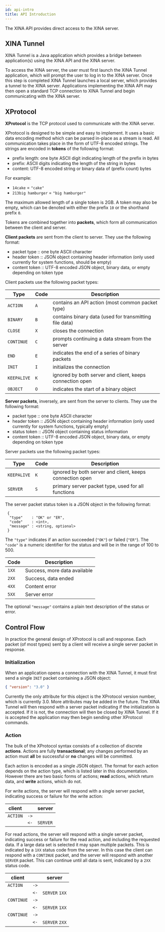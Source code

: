 ```yaml
---
id: api-intro
title: API Introduction
---
```


The XINA API provides direct access to the XINA server.

## XINA Tunnel

XINA Tunnel is a Java application which provides a bridge between application(s) using the XINA API and the XINA server.

To access the XINA server, the user must first launch the XINA Tunnel application, which will prompt the user to log in
to the XINA server. Once this step is completed XINA Tunnel launches a local server, which provides a tunnel to the XINA
server. Applications implementing the XINA API may then open a standard TCP connection to XINA Tunnel and begin
communicating with the XINA server.

## XProtocol

**XProtocol** is the TCP protocol used to communicate with the XINA server.

XProtocol is designed to be simple and easy to implement. It uses a basic data encoding method which can be parsed
in-place as a stream is read. All communication takes place in the form of UTF-8 encoded strings. The strings are
encoded in **tokens** of the following format:

* prefix length: one byte ASCII digit indicating length of the prefix in bytes
* prefix: ASCII digits indicating the length of the string in bytes
* content: UTF-8 encoded string or binary data of (prefix count) bytes

For example:

* `14cake` = `"cake"`
* `213big hamburger` = `"big hamburger"`

The maximum allowed length of a single token is 2GB. A token may also be empty, which can be denoted with either the
prefix `10` or the shorthand prefix `0`.

Tokens are combined together into **packets**, which form all communication between the client and server.

**Client packets** are sent from the client to server. They use the following format:

* packet type :: one byte ASCII character
* header token :: JSON object containing header information (only used currently for system functions, should be empty)
* content token :: UTF-8 encoded JSON object, binary data, or empty depending on token type

Client packets use the following packet types:

|Type        |Code |Description 
|------------|-----|--------------------------------------------------------
|`ACTION`    | `A` | contains an API action (most common packet type)
|`BINARY`    | `B` | contains binary data (used for transmitting file data)
|`CLOSE`     | `X` | closes the connection
|`CONTINUE`  | `C` | prompts continuing a data stream from the server 
|`END`       | `E` | indicates the end of a series of binary packets
|`INIT`      | `I` | initializes the connection
|`KEEPALIVE` | `K` | ignored by both server and client, keeps connection open
|`OBJECT`    | `O` | indicates the start of a binary object

**Server packets**, inversely, are sent from the server to clients. They use the following format:

* packet type :: one byte ASCII character
* header token :: JSON object containing header information (only used currently for system functions, typically empty)
* status token :: JSON object containing status information
* content token :: UTF-8 encoded JSON object, binary data, or empty depending on token type

Server packets use the following packet types:

|Type        |Code |Description 
|------------|-----|----------------------------------------------------------
|`KEEPALIVE` | `K` | ignored by both server and client, keeps connection open
|`SERVER`    | `S` | primary server packet type, used for all functions

The server packet status token is a JSON object in the following format:

```
 {
  "type"    : "OK" or "ER",
  "code"    : <int>,
  "message" : <string, optional>
 }
```

The `"type"` indicates if an action succeeded (`"OK"`) or failed (`"ER"`). The `"code"` is a numeric identifier for the
status and will be in the range of 100 to 500.

| Code  | Description
|-------|------------------------------
| `1XX` | Success, more data available
| `2XX` | Success, data ended
| `4XX` | Content error
| `5XX` | Server error

The optional `"message"` contains a plain text description of the status or error.

## Control Flow

In practice the general design of XProtocol is call and response. Each packet (of most types) sent by a client will
receive a single server packet in response.

### Initialization

When an application opens a connection with the XINA Tunnel, it must first send a single `INIT` packet containing a
JSON object:

```json
{ "version": "3.0" }
```

Currently the only attribute for this object is the XProtocol version number, which is currently 3.0. More attributes
may be added in the future. The XINA Tunnel will then respond with a server packet indicating if the initialization is
accepted. If it is not, the connection will then be closed by XINA Tunnel. If it is accepted the application may then
begin sending other XProtocol commands.

### Action

The bulk of the XProtocol syntax consists of a collection of discrete **actions**. Actions are fully **transactional**;
any changes performed by an action must **all** be successful or **no** changes will be committed.

Each action is encoded as a single JSON object. The format for each action depends on the action type, which is listed
later in this documentation. However there are two basic forms of actions; **read** actions, which return data, and
**write** actions, which do not.

For write actions, the server will respond with a single server packet, indicating success or failure for the write
action:

|client  |    |server  |
|--------|----|--------|
|`ACTION`|`->`|        |
|        |`<-`|`SERVER`|

For read actions, the server will respond with a single server packet, indicating success or failure for the read
action, and including the requested data. If a large data set is selected it may span multiple packets. This is
indicated by a `1XX` status code from the server. In this case the client can respond with a `CONTINUE` packet, and
the server will respond with another `SERVER` packet. This can continue until all data is sent, indicated by a `2XX`
status code.

|client    |    |server        |
|----------|----|--------------|
|`ACTION`  |`->`|              |
|          |`<-`|`SERVER` `1XX`|
|`CONTINUE`|`->`|              |
|          |`<-`|`SERVER` `1XX`|
|`CONTINUE`|`->`|              |
|          |`<-`|`SERVER` `2XX`|